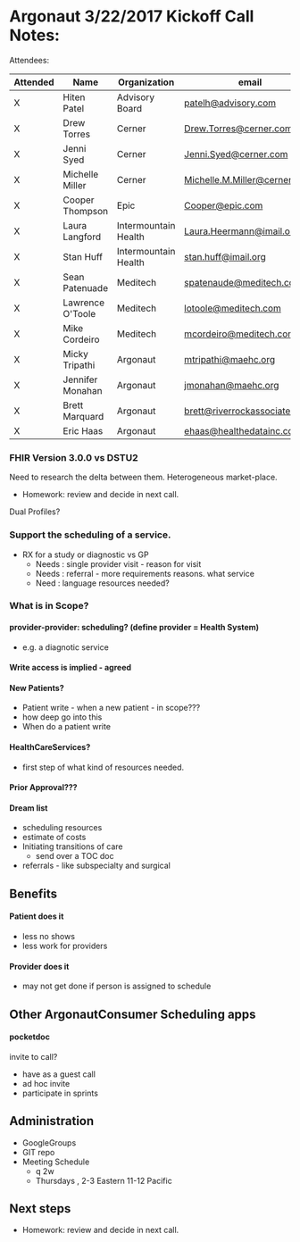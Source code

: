 # Argonaut 3/22/2017 Kickoff Call Notes:


Attendees:

Attended|Name|Organization|email
---|---|---|---
X |Hiten Patel|Advisory Board|patelh@advisory.com
X |Drew Torres|Cerner|Drew.Torres@cerner.com
X |Jenni Syed|Cerner|Jenni.Syed@cerner.com
X |Michelle Miller|Cerner|Michelle.M.Miller@cerner.com
X |Cooper Thompson|Epic|Cooper@epic.com
X |Laura Langford|Intermountain Health|Laura.Heermann@imail.or
X |Stan Huff|Intermountain Health|stan.huff@imail.org
X |Sean Patenuade|Meditech|spatenaude@meditech.com
X |Lawrence O'Toole |Meditech|lotoole@meditech.com
X |Mike Cordeiro|Meditech |mcordeiro@meditech.com
X |Micky Tripathi|Argonaut|mtripathi@maehc.org
X |Jennifer Monahan|Argonaut|jmonahan@maehc.org
X |Brett Marquard|Argonaut|brett@riverrockassociates.com
X |Eric Haas|Argonaut|ehaas@healthedatainc.com

### FHIR Version 3.0.0 vs DSTU2

Need to research the delta between them.
Heterogeneous market-place.

- Homework: review and decide in next call.

Dual Profiles?

### Support the scheduling of a service.

- RX for a study or diagnostic vs GP
   - Needs :  single provider visit - reason for visit
   - Needs :  referral - more requirements reasons. what service
   - Need : language resources needed?

### What is in Scope?

#### provider-provider: scheduling? (define provider =  Health System)
- e.g. a diagnotic service

#### Write access is implied - agreed

#### New Patients?

- Patient write - when a new patient - in scope???
- how deep go into this
- When do a patient write

#### HealthCareServices?

- first step of what kind of resources needed.

#### Prior Approval???

#### Dream list

- scheduling resources
- estimate of costs
- Initiating transitions of care
    -  send over a TOC doc
- referrals - like subspecialty and surgical

## Benefits

#### Patient does it

- less no shows
- less work for providers

#### Provider does it

- may not get done if person is assigned to schedule

##  Other ArgonautConsumer Scheduling apps

#### pocketdoc

invite to call?
- have as a guest call
- ad hoc invite
- participate in sprints


## Administration
- GoogleGroups
- GIT repo
- Meeting Schedule
   - q 2w
   - Thursdays , 2-3 Eastern 11-12 Pacific

## Next steps
- Homework: review and decide in next call.

